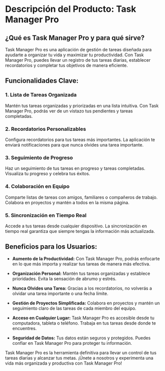 # Descripción del Producto: Task Manager Pro

## ¿Qué es Task Manager Pro y para qué sirve?

Task Manager Pro es una aplicación de gestión de tareas diseñada para ayudarte a organizar tu vida y maximizar tu productividad. Con Task Manager Pro, puedes llevar un registro de tus tareas diarias, establecer recordatorios y completar tus objetivos de manera eficiente.

## Funcionalidades Clave:

### 1. Lista de Tareas Organizada
Mantén tus tareas organizadas y priorizadas en una lista intuitiva. Con Task Manager Pro, podrás ver de un vistazo tus pendientes y tareas completadas.

### 2. Recordatorios Personalizables
Configura recordatorios para tus tareas más importantes. La aplicación te enviará notificaciones para que nunca olvides una tarea importante.

### 3. Seguimiento de Progreso
Haz un seguimiento de tus tareas en progreso y tareas completadas. Visualiza tu progreso y celebra tus éxitos.

### 4. Colaboración en Equipo
Comparte listas de tareas con amigos, familiares o compañeros de trabajo. Colabora en proyectos y mantén a todos en la misma página.

### 5. Sincronización en Tiempo Real
Accede a tus tareas desde cualquier dispositivo. La sincronización en tiempo real garantiza que siempre tengas la información más actualizada.

## Beneficios para los Usuarios:

- **Aumento de la Productividad:** Con Task Manager Pro, podrás enfocarte en lo que más importa y realizar tus tareas de manera más efectiva.

- **Organización Personal:** Mantén tus tareas organizadas y establece prioridades. Evita la sensación de abrumo y estrés.

- **Nunca Olvides una Tarea:** Gracias a los recordatorios, no volverás a olvidar una tarea importante o una fecha límite.

- **Gestión de Proyectos Simplificada:** Colabora en proyectos y mantén un seguimiento claro de las tareas de cada miembro del equipo.

- **Acceso en Cualquier Lugar:** Task Manager Pro es accesible desde tu computadora, tableta o teléfono. Trabaja en tus tareas desde donde te encuentres.

- **Seguridad de Datos:** Tus datos están seguros y protegidos. Puedes confiar en Task Manager Pro para proteger tu información.

Task Manager Pro es la herramienta definitiva para llevar un control de tus tareas diarias y alcanzar tus metas. ¡Únete a nosotros y experimenta una vida más organizada y productiva con Task Manager Pro!
